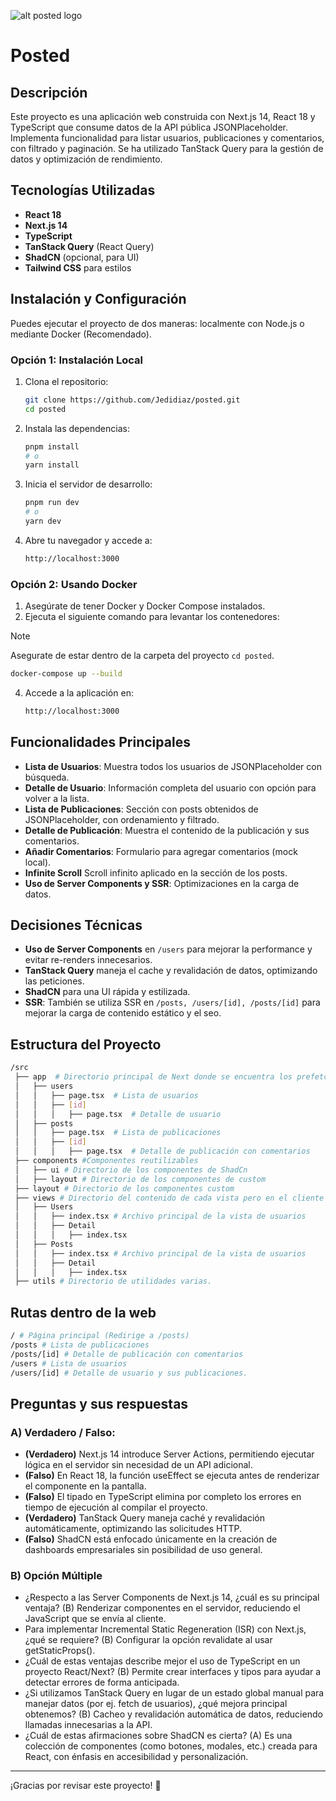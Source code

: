![alt posted logo](https://posted.jedidiazfagundez.com/social-media.jpg)
# Posted

## Descripción
Este proyecto es una aplicación web construida con Next.js 14, React 18 y TypeScript que consume datos de la API pública JSONPlaceholder. Implementa funcionalidad para listar usuarios, publicaciones y comentarios, con filtrado y paginación. Se ha utilizado TanStack Query para la gestión de datos y optimización de rendimiento.

## Tecnologías Utilizadas
- **React 18**
- **Next.js 14**
- **TypeScript**
- **TanStack Query** (React Query)
- **ShadCN** (opcional, para UI)
- **Tailwind CSS** para estilos

## Instalación y Configuración
Puedes ejecutar el proyecto de dos maneras: localmente con Node.js o mediante Docker (Recomendado).

### Opción 1: Instalación Local
1. Clona el repositorio:
   ```sh
   git clone https://github.com/Jedidiaz/posted.git
   cd posted
   ```
2. Instala las dependencias:
   ```sh
   pnpm install
   # o
   yarn install
   ```
3. Inicia el servidor de desarrollo:
   ```sh
   pnpm run dev
   # o
   yarn dev
   ```
4. Abre tu navegador y accede a:
   ```sh
   http://localhost:3000
   ```

### Opción 2: Usando Docker
1. Asegúrate de tener Docker y Docker Compose instalados.
2. Ejecuta el siguiente comando para levantar los contenedores:
>[!NOTE]
>Asegurate de estar dentro de la carpeta del proyecto `cd posted`.
   ```sh
   docker-compose up --build
   ```
4. Accede a la aplicación en:
   ```sh
   http://localhost:3000
   ```

## Funcionalidades Principales
- **Lista de Usuarios**: Muestra todos los usuarios de JSONPlaceholder con búsqueda.
- **Detalle de Usuario**: Información completa del usuario con opción para volver a la lista.
- **Lista de Publicaciones**: Sección con posts obtenidos de JSONPlaceholder, con ordenamiento y filtrado.
- **Detalle de Publicación**: Muestra el contenido de la publicación y sus comentarios.
- **Añadir Comentarios**: Formulario para agregar comentarios (mock local).
- **Infinite Scroll** Scroll infinito aplicado en la sección de los posts.
- **Uso de Server Components y SSR**: Optimizaciones en la carga de datos.

## Decisiones Técnicas
- **Uso de Server Components** en `/users` para mejorar la performance y evitar re-renders innecesarios.
- **TanStack Query** maneja el cache y revalidación de datos, optimizando las peticiones.
- **ShadCN** para una UI rápida y estilizada.
- **SSR**: También se utiliza SSR en `/posts, /users/[id], /posts/[id]` para mejorar la carga de contenido estático y el seo.

## Estructura del Proyecto
```bash
/src
 ├── app  # Directorio principal de Next donde se encuentra los prefetch, metadata etc
 │   ├── users
 │   │   ├── page.tsx  # Lista de usuarios
 │   │   ├── [id]
 │   │   │   ├── page.tsx  # Detalle de usuario
 │   ├── posts
 │   │   ├── page.tsx  # Lista de publicaciones
 │   │   ├── [id]
 │   │   │   ├── page.tsx  # Detalle de publicación con comentarios
 ├── components #Componentes reutilizables
 │   ├── ui # Directorio de los componentes de ShadCn
 │   ├── layout # Directorio de los componentes de custom
 ├── layout # Directorio de los componentes custom
 ├── views # Directorio del contenido de cada vista pero en el cliente
 │   ├── Users
 │   │   ├── index.tsx # Archivo principal de la vista de usuarios
 │   │   ├── Detail
 │   │   │   ├── index.tsx
 │   ├── Posts
 │   │   ├── index.tsx # Archivo principal de la vista de usuarios
 │   │   ├── Detail
 │   │   │   ├── index.tsx
 ├── utils # Directorio de utilidades varias.
```
## Rutas dentro de la web
```bash
/ # Página principal (Redirige a /posts)
/posts # Lista de publicaciones
/posts/[id] # Detalle de publicación con comentarios
/users # Lista de usuarios
/users/[id] # Detalle de usuario y sus publicaciones.
```

## Preguntas y sus respuestas
### A) **Verdadero / Falso**:
- **(Verdadero)** Next.js 14 introduce Server Actions, permitiendo ejecutar lógica en el servidor sin necesidad de un API adicional.
- **(Falso)** En React 18, la función useEffect se ejecuta antes de renderizar el componente en la pantalla.
- **(Falso)** El tipado en TypeScript elimina por completo los errores en tiempo de ejecución al compilar el proyecto.
- **(Verdadero)** TanStack Query maneja caché y revalidación automáticamente, optimizando las solicitudes HTTP.
- **(Falso)** ShadCN está enfocado únicamente en la creación de dashboards empresariales sin posibilidad de uso general.

### B) Opción Múltiple
- ¿Respecto a las Server Components de Next.js 14, ¿cuál es su principal ventaja?
(B) Renderizar componentes en el servidor, reduciendo el JavaScript que se envía al cliente.
- Para implementar Incremental Static Regeneration (ISR) con Next.js, ¿qué se requiere?
(B) Configurar la opción revalidate al usar getStaticProps().
- ¿Cuál de estas ventajas describe mejor el uso de TypeScript en un proyecto React/Next?
(B) Permite crear interfaces y tipos para ayudar a detectar errores de forma anticipada.
- ¿Si utilizamos TanStack Query en lugar de un estado global manual para
manejar datos (por ej. fetch de usuarios), ¿qué mejora principal obtenemos?
(B) Cacheo y revalidación automática de datos, reduciendo llamadas innecesarias a la API.
- ¿Cuál de estas afirmaciones sobre ShadCN es cierta?
(A) Es una colección de componentes (como botones, modales, etc.) creada para React, con énfasis en accesibilidad y personalización.

---

¡Gracias por revisar este proyecto! 🚀

